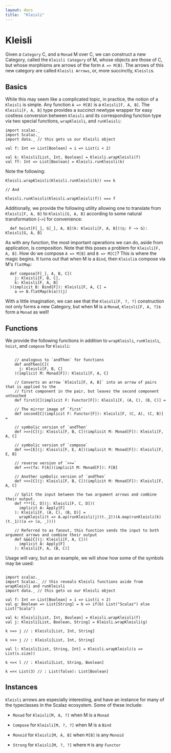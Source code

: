 ```yaml
---
layout: docs
title:  "Kleisli"
---
```


# Kleisli

Given a `Category` C, and a `Monad` M over C, we can construct a new Category, called the `Kleisli Category` of M, whose objects are those of C, but whose morphisms are arrows of the form `A => M[B]`. The arrows of this new category are called `Kleisli Arrows`, or, more succinctly, `Kleisli`s.


## Basics

While this may seem like a complicated topic, in practice, the notion of a `Kleisli` is simple. Any function `A => M[B]` is a `Kleisli[F, A, B]`. The `Kleisli[F, A, B]` type provides a succinct newtype wrapper for easy costless conversion between `Kleisli` and its corresponding function type via two special functions, `wrapKleisli`, and `runKleisli`:

```tut:silent
import scalaz._
import Scalaz._
import data._ // this gets us our Kleisli object

val f: Int => List[Boolean] = i => List(i < 2)

val k: Kleisli[List, Int, Boolean] = Kleisli.wrapKleisli(f)
val ff: Int => List[Boolean] = Kleisli.runKleisli(k)

```

Note the following:

```
Kleisli.wrapKleisli(Kleisli.runKleisli(k)) === k

// And

Kleisli.runKleisli(Kleisli.wrapKleisli(f)) === f
```

Additionally, we provide the following utility allowing one to translate from `Kleisli[F, A, B]` to `Kleisli[G, A, B]` according to some natural transformation (`~>`) for convenience:

```
  def hoist[F[_], G[_], A, B](k: Kleisli[F, A, B])(η: F ~> G): Kleisli[G, A, B]
```


As with any function, the most important operations we can do, aside from application, is composition. Note that this poses a problem for `Kleisli[F, A, B]`. How do we compose `A => M[B]` and `B => M[C]`? This is where the magic begins. It turns out that when M is a `Bind`, then `Kleisli`s compose via M's `flatMap`:

```
  def compose[F[_], A, B, C](
    j: Kleisli[F, B, C],
    k: Kleisli[F, A, B]
  )(implicit B: Bind[F]): Kleisli[F, A, C] =
    a => B.flatMap(k(a))(j)
```

With a little imagination, we can see that the `Kleisli[F, ?, ?]` construction not only forms a new Category, but when M is a `Monad`, `Kleisli[F, A, ?]`s form a `Monad` as well!

## Functions

We provide the following functions in addition to `wrapKleisli`, `runKleisli`, `hoist`, and `compose` for `Kleisli`:

```

    // analogous to `andThen` for functions
    def andThen[C](
      j: Kleisli[F, B, C]
    )(implicit M: Monad[F]): Kleisli[F, A, C]

    // Converts an arrow `Kleisli[F, A, B]` into an arrow of pairs that is applied to the
    // first component in the pair, but leaves the second component untouched
    def first[C](implicit F: Functor[F]): Kleisli[F, (A, C), (B, C)] =

    // The mirror image of `first`
    def second[C](implicit F: Functor[F]): Kleisli[F, (C, A), (C, B)] =

    // symbolic version of `andThen`
    def >=>[C](j: Kleisli[F, B, C])(implicit M: Monad[F]): Kleisli[F, A, C]

    // symbolic version of `compose`
    def <=<[E](j: Kleisli[F, E, A])(implicit M: Monad[F]): Kleisli[F, E, B]

    // reverse version of `>>=`
    def =<<(fa: F[A])(implicit M: Monad[F]): F[B]

    // Another symbolic version of `andThen`
    def >>>[C](j: Kleisli[F, B, C])(implicit M: Monad[F]): Kleisli[F, A, C]

    // Split the input between the two argument arrows and combine their output.
    def ***[C, D](j: Kleisli[F, C, D])(
      implicit A: Apply[F]
    ): Kleisli[F, (A, C), (B, D)] =
      wrapKleisli(t => A.ap(runKleisli(j)(t._2))(A.map(runKleisli(k)(t._1))(a => (a, _))))

    // Referred to as fanout, this function sends the input to both argument arrows and combine their output
    def &&&[C](j: Kleisli[F, A, C])(
      implicit A: Apply[F]
    ): Kleisli[F, A, (B, C)]

```

Usage will vary, but as an example, we will show how some of the symbols may be used:

```tut:silent

import scalaz._
import Scalaz._ // this reveals Kleisli functions aside from wrapKleisli and runKleisli
import data._ // this gets us our Kleisli object

val f: Int => List[Boolean] = i => List(i < 2)
val g: Boolean => List[String] = b => if(b) List("Scalaz") else List("Scala")

val k: Kleisli[List, Int, Boolean] = Kleisli.wrapKleisli(f)
val j: Kleisli[List, Boolean, String] = Kleisli.wrapKleisli(g)

k >=> j // : Kleisli[List, Int, String]

k >>> j // : Kleisli[List, Int, String]

val l: Kleisli[List, String, Int] = Kleisli.wrapKleisli(s => List(s.size))

k <=< l // : Kleisli[List, String, Boolean]

k =<< List(3) // : List(false): List[Boolean]

```
## Instances

`Kleisli` arrows are especially interesting, and have an instance for many of the typeclasses in the Scalaz ecosystem. Some of these include:


- `Monad` for `Kleisli[M, A, ?]` when M is a `Monad`

- `Compose` for `Kleisli[M, ?, ?]` when M is a `Bind`

- `Monoid` for `Kleisli[M, A, B]` when `M[B]` is any `Monoid`

- `Strong` for `Kleisli[M, ?, ?]` where `M` is any `Functor`

